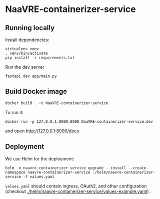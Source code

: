 # NaaVRE-containerizer-service

## Running locally

Install dependencies:

```shell
virtualenv venv
. venv/bin/activate
pip install -r requirements.txt
```

Run the dev server

```shell
fastapi dev app/main.py
```

## Build Docker image

```shell
docker build . -t NaaVRE-containerizer-service
```

To run it:

```shell
docker run -p 127.0.0.1:8000:8000 NaaVRE-containerizer-service:dev
```

and open http://127.0.0.1:8000/docs

## Deployment

We use Helm for the deployment:

```shell
helm -n naavre-containerizer-service upgrade --install --create-namespace naavre-containerizer-service ./helm/naavre-containerizer-service -f values.yaml
```

`values.yaml` should contain ingress, OAuth2, and other configuration (checkout [./helm/naavre-containerizer-service/values-example.yaml](./helm/naavre-containerizer-service/values-example.yaml)).
